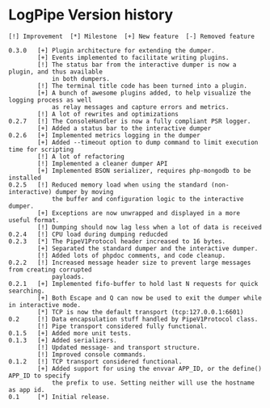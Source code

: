LogPipe Version history
=======================

    [!] Improvement  [*] Milestone  [+] New feature  [-] Removed feature

    0.3.0   [+] Plugin architecture for extending the dumper.
            [+] Events implemented to facilitate writing plugins.
            [!] The status bar from the interactive dumper is now a plugin, and thus available
                in both dumpers.
            [!] The terminal title code has been turned into a plugin.
            [+] A bunch of awesome plugins added, to help visualize the logging process as well
                as relay messages and capture errors and metrics.
            [!] A lot of rewrites and optimizations
    0.2.7   [!] The ConsoleHandler is now a fully compliant PSR logger.
            [+] Added a status bar to the interactive dumper
    0.2.6   [+] Implemented metrics logging in the dumper
            [+] Added --timeout option to dump command to limit execution time for scripting
            [!] A lot of refactoring
            [!] Implemented a cleaner dumper API
            [+] Implemented BSON serializer, requires php-mongodb to be installed
    0.2.5   [!] Reduced memory load when using the standard (non-interactive) dumper by moving
                the buffer and configuration logic to the interactive dumper.
            [+] Exceptions are now unwrapped and displayed in a more useful format.
            [!] Dumping should now lag less when a lot of data is received
    0.2.4   [!] CPU load during dumping reducded
    0.2.3   [*] The PipeV1Protocol header increased to 16 bytes.
            [+] Separated the standard dumper and the interactive dumper.
            [!] Added lots of phpdoc comments, and code cleanup.
    0.2.2   [!] Increased message header size to prevent large messages from creating corrupted
                payloads.
    0.2.1   [+] Implemented fifo-buffer to hold last N requests for quick searching.
            [+] Both Escape and Q can now be used to exit the dumper while in interactive mode.
            [*] TCP is now the default transport (tcp:127.0.0.1:6601)
    0.2     [!] Data encapsulation stuff handled by PipeV1Protocol class.
            [!] Pipe transport considered fully functional.
    0.1.5   [+] Added more unit tests.
    0.1.3   [+] Added serializers.
            [!] Updated message- and transport structure.
            [!] Improved console commands.
    0.1.2   [!] TCP transport considered functional.
            [+] Added support for using the envvar APP_ID, or the define() APP_ID to specify
                the prefix to use. Setting neither will use the hostname as app id.
    0.1     [*] Initial release.
